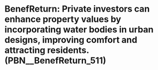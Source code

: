 # BenefReturn: __Private investors can enhance property values by incorporating water bodies in urban designs, improving comfort and attracting residents.__ (PBN__BenefReturn_511)


